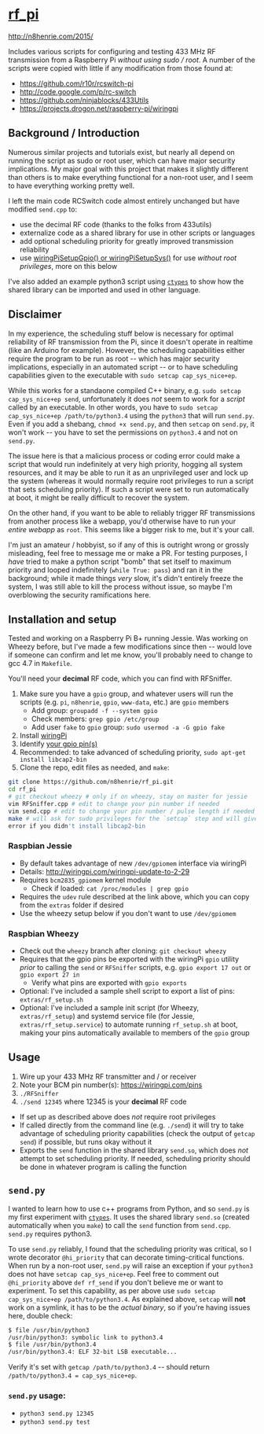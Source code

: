 # [rf_pi](https://github.com/n8henrie/rf_pi)

<http://n8henrie.com/2015/>

Includes various scripts for configuring and testing 433 MHz RF transmission
from a Raspberry Pi *without using sudo / root*. A number of the scripts were
copied with little if any modification from those found at:

- <https://github.com/r10r/rcswitch-pi>
- <http://code.google.com/p/rc-switch>
- <https://github.com/ninjablocks/433Utils>
- <https://projects.drogon.net/raspberry-pi/wiringpi>

## Background / Introduction

Numerous similar projects and tutorials exist, but nearly all depend on running
the script as sudo or root user, which can have major security implications. My
major goal with this project that makes it slightly different than others is to
make everything functional for a non-root user, and I seem to have everything
working pretty well.

I left the main code RCSwitch code almost entirely unchanged but have modified
`send.cpp` to:

- use the decimal RF code (thanks to the folks from 433utils)
- externalize code as a shared library for use in other scripts or
  languages
- add optional scheduling priority for greatly improved transmission
  reliability
- use [wiringPiSetupGpio() or
  wiringPiSetupSys()](http://wiringpi.com/reference/setup) for use *without
  root privileges*, more on this below

I've also added an example python3 script using
[`ctypes`](https://docs.python.org/3.3/library/ctypes.html) to show how the
shared library can be imported and used in other language.

## Disclaimer

In my experience, the scheduling stuff below is necessary for optimal
reliability of RF transmission from the Pi, since it doesn't operate in
realtime (like an Arduino for example). However, the scheduling capabilities
either require the program to be run as root -- which has major security
implications, especially in an automated script -- or to have scheduling
capabilities given to the executable with `sudo setcap cap_sys_nice+ep`.

While this works for a standaone compiled C++ binary, e.g. `sudo setcap
cap_sys_nice+ep send`, unfortunately it does *not* seem to work for a *script*
called by an executable. In other words, you have to `sudo setcap
cap_sys_nice+ep /path/to/python3.4` using the `python3` that will run
`send.py`.  Even if you add a shebang, `chmod +x send.py`, and then `setcap` on
`send.py`, it won't work -- you have to set the permissions on `python3.4` and
not on `send.py`.

The issue here is that a malicious process or coding error could make a script
that would run indefinitely at very high priority, hogging all system
resources, and it may be able to run it as an unprivileged user and lock up the
system (whereas it would normally require root privileges to run a script that
sets scheduling priority). If such a script were set to run automatically at
boot, it might be really difficult to recover the system.

On the other hand, if you want to be able to reliably trigger RF transmissions
from another process like a webapp, you'd otherwise have to run your *entire
webapp* as `root`. This seems like a bigger risk to me, but it's your call.

I'm just an amateur / hobbyist, so if any of this is outright wrong or grossly
misleading, feel free to message me or make a PR. For testing purposes, I
*have* tried to make a python script "bomb" that set itself to maximum priority
and looped indefinitely (`while True: pass`) and ran it in the background;
while it made things *very* slow, it's didn't entirely freeze the system, I was
still able to kill the process without issue, so maybe I'm overblowing the
security ramifications here.

## Installation and setup

Tested and working on a Raspberry Pi B+ running Jessie. Was working on Wheezy
before, but I've made a few modifications since then -- would love if someone
can confirm and let me know, you'll probably need to change to gcc 4.7 in
`Makefile`.

You'll need your **decimal** RF code, which you can find with RFSniffer.

1. Make sure you have a `gpio` group, and whatever users will run the scripts
   (e.g. `pi`, `n8henrie`, `gpio`, `www-data`, etc.) are `gpio` members
   - Add group: `groupadd -f --system gpio`
   - Check members: `grep gpio /etc/group`
   - Add user `fake` to `gpio` group: `sudo usermod -a -G gpio fake`
1. Install
   [wiringPi](https://projects.drogon.net/raspberry-pi/wiringpi/download-and-install/)
1. Identify [your gpio pin(s)](http://wiringpi.com/pins)
1. Recommended: to take advanced of scheduling priority, `sudo apt-get install
   libcap2-bin`
1. Clone the repo, edit files as needed, and `make`:

```bash
git clone https://github.com/n8henrie/rf_pi.git
cd rf_pi
# git checkout wheezy # only if on wheezy, stay on master for jessie
vim RFSniffer.cpp # edit to change your pin number if needed
vim send.cpp # edit to change your pin number / pulse length if needed
make # will ask for sudo privileges for the `setcap` step and will give an
error if you didn't install libcap2-bin
```

### Raspbian Jessie

- By default takes advantage of new `/dev/gpiomem` interface via wiringPi
- Details: <http://wiringpi.com/wiringpi-update-to-2-29>
- Requires `bcm2835_gpiomem` kernel module
    - Check if loaded: `cat /proc/modules | grep gpio`
- Requires the `udev` rule described at the link above, which you can copy from
  the `extras` folder if desired
- Use the wheezy setup below if you don't want to use `/dev/gpiomem`

### Raspbian Wheezy

- Check out the `wheezy` branch after cloning: `git checkout wheezy`
- Requires that the gpio pins be exported with the wiringPi `gpio` utility
  *prior* to calling the `send` or `RFSniffer` scripts, e.g.  `gpio export 17
  out` or `gpio export 27 in`
    - Verify what pins are exported with `gpio exports`
- Optional: I've included a sample shell script to export a list of pins:
  `extras/rf_setup.sh`
- Optional: I've included a sample init script (for Wheezy, `extras/rf_setup`)
  and systemd service file (for Jessie, `extras/rf_setup.service`) to automate
  running `rf_setup.sh` at boot, making your pins automatically available to
  members of the `gpio` group

## Usage

1. Wire up your 433 MHz RF transmitter and / or receiver
1. Note your BCM pin number(s): <https://wiringpi.com/pins>
1. `./RFSniffer`
1. `./send 12345` where 12345 is your **decimal** RF code

- If set up as described above does *not* require root privileges
- If called directly from the command line (e.g. `./send`) it will try to take
  advantage of scheduling priority capabilities (check the output of `getcap
  send`) if possible, but runs okay without it
- Exports the `send` function in the shared library `send.so`, which does *not*
  attempt to set scheduling priority. If needed, scheduling priority should be
  done in whatever program is calling the function

## `send.py`

I wanted to learn how to use c++ programs from Python, and so `send.py` is my
first experiment with
[`ctypes`](https://docs.python.org/3.3/library/ctypes.html). It uses the shared
library `send.so` (created automatically when you `make`) to call the `send`
function from `send.cpp`. `send.py` requires python3.

To use `send.py` reliably, I found that the scheduling priority was critical,
so I wrote decorator `@hi_priority` that can decorate timing-critical
functions. When run by a non-root user, `send.py` will raise an exception if
your `python3` does not have `setcap cap_sys_nice+ep`. Feel free to comment out
`@hi_priority` above `def rf_send` if you don't believe me or want to
experiment. To set this capability, as per above use `sudo setcap
cap_sys_nice+ep /path/to/python3.4`. As explained above, `setcap` will **not**
work on a symlink, it has to be the *actual binary*, so if you're having issues
here, double check:

```bash
$ file /usr/bin/python3
/usr/bin/python3: symbolic link to python3.4
$ file /usr/bin/python3.4
/usr/bin/python3.4: ELF 32-bit LSB executable...
```

Verify it's set with `getcap /path/to/python3.4` -- should return
`/path/to/python3.4 = cap_sys_nice+ep`.

### `send.py` usage:

- `python3 send.py 12345`
- `python3 send.py test`
